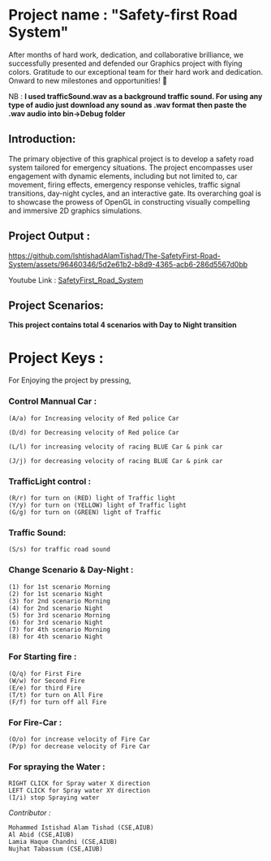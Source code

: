 # Project name : "Safety-first Road System"
After months of hard work, dedication, and collaborative brilliance, we successfully presented and defended our Graphics project with flying colors. Gratitude to our exceptional team for their hard work and dedication. 
Onward to new milestones and opportunities! 📌

NB : **I used trafficSound.wav as a background traffic sound. For using any type of audio just download any sound as .wav format then paste the .wav audio into bin->Debug folder**

## Introduction:
The primary objective of this graphical project is to develop a safety road system tailored for emergency situations. The project encompasses user engagement with dynamic elements, including but not limited to, car movement, firing effects, emergency response vehicles, traffic signal
transitions, day-night cycles, and an interactive gate. Its overarching goal is to showcase the prowess  of OpenGL in constructing visually compelling and immersive 2D graphics simulations.



## Project Output :
https://github.com/IshtishadAlamTishad/The-SafetyFirst-Road-System/assets/96460346/5d2e61b2-b8d9-4365-acb6-286d5567d0bb

Youtube Link : [SafetyFirst_Road_System](https://youtu.be/9k__11e2oLk?si=8WmwgPofZaIyrHgS)



## Project Scenarios:
**This project contains total 4 scenarios with Day to Night transition**
 
# Project Keys :
 For Enjoying the project by pressing,

### Control Mannual Car :
    (A/a) for Increasing velocity of Red police Car
  
    (D/d) for Decreasing velocity of Red police Car
  
    (L/l) for increasing velocity of racing BLUE Car & pink car 
  
    (J/j) for decreasing velocity of racing BLUE Car & pink car 

   
 ### TrafficLight control :
    (R/r) for turn on (RED) light of Traffic light  
    (Y/y) for turn on (YELLOW) light of Traffic light
    (G/g) for turn on (GREEN) light of Traffic  

 ### Traffic Sound:
    (S/s) for traffic road sound              
  
### Change Scenario & Day-Night :
    (1) for 1st scenario Morning              
    (2) for 1st scenario Night                
    (3) for 2nd scenario Morning              
    (4) for 2nd scenario Night                
    (5) for 3rd scenario Morning              
    (6) for 3rd scenario Night                
    (7) for 4th scenario Morning              
    (8) for 4th scenario Night   

  ### For Starting fire :
    (Q/q) for First Fire 
    (W/w) for Second Fire 
    (E/e) for third Fire 
    (T/t) for turn on All Fire 
    (F/f) for turn off all Fire 
    
   ### For Fire-Car : 
    (O/o) for increase velocity of Fire Car
    (P/p) for decrease velocity of Fire Car
    
  ### For spraying the Water :
    RIGHT CLICK for Spray water X direction
    LEFT CLICK for Spray water XY direction    
    (I/i) stop Spraying water 


*Contributor :*

    Mohammed Istishad Alam Tishad (CSE,AIUB)
    Al Abid (CSE,AIUB)
    Lamia Haque Chandni (CSE,AIUB)
    Nujhat Tabassum (CSE,AIUB)
